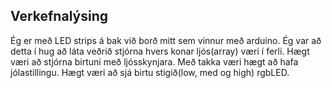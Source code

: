 ## Verkefnalýsing

Ég er með LED strips á bak við borð mitt sem vinnur með arduino. Ég var að detta í hug að láta veðrið stjórna hvers konar ljós(array) væri í ferli.
Hægt væri að stjórna birtuni með ljósskynjara. Með takka væri hægt að hafa jólastillingu. Hægt væri að sjá birtu stigið(low, med og high) rgbLED.
